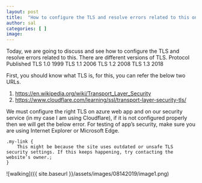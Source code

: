 ```yaml
---
layout: post
title:  "How to configure the TLS and resolve errors related to this on Azure webApp!"
author: sal
categories: [ ]
image: 
---
```


Today, we are going to discuss and see how to configure the TLS and resolve errors related to this. There are different versions of TLS. 
Protocol	Published
TLS 1.0	1999
TLS 1.1	2006
TLS 1.2	2008
TLS 1.3	2018

First, you should know what TLS is, for this, you can refer the below two URLs.

1.	https://en.wikipedia.org/wiki/Transport_Layer_Security
2.	https://www.cloudflare.com/learning/ssl/transport-layer-security-tls/

We must configure the right TLS on azure web app and on our security service (in my case I am using Cloudflare), if it is not configured properly then we will get the below error. For testing of app’s security, make sure you are using Internet Explorer or Microsoft Edge.

```
.my-link {
    This might be because the site uses outdated or unsafe TLS security settings. If this keeps happening, try contacting the website’s owner.;
}
```

![walking]({{ site.baseurl }}/assets/images/08142019/image1.png)
